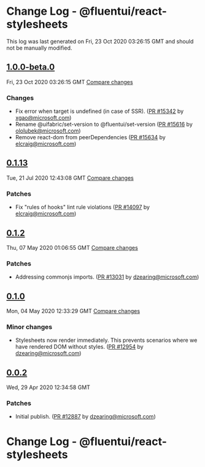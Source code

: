 # Change Log - @fluentui/react-stylesheets

This log was last generated on Fri, 23 Oct 2020 03:26:15 GMT and should not be manually modified.

<!-- Start content -->

## [1.0.0-beta.0](https://github.com/microsoft/fluentui/tree/@fluentui/react-stylesheets_v1.0.0-beta.0)

Fri, 23 Oct 2020 03:26:15 GMT 
[Compare changes](https://github.com/microsoft/fluentui/compare/@fluentui/react-stylesheets_v0.2.2..@fluentui/react-stylesheets_v1.0.0-beta.0)

### Changes

- Fix error when target is undefined (in case of SSR). ([PR #15342](https://github.com/microsoft/fluentui/pull/15342) by xgao@microsoft.com)
- Rename @uifabric/set-version to @fluentui/set-version ([PR #15616](https://github.com/microsoft/fluentui/pull/15616) by ololubek@microsoft.com)
- Remove react-dom from peerDependencies ([PR #15634](https://github.com/microsoft/fluentui/pull/15634) by elcraig@microsoft.com)

## [0.1.13](https://github.com/microsoft/fluentui/tree/@fluentui/react-stylesheets_v0.1.13)

Tue, 21 Jul 2020 12:43:08 GMT 
[Compare changes](https://github.com/microsoft/fluentui/compare/@fluentui/react-stylesheets_v0.1.11..@fluentui/react-stylesheets_v0.1.13)

### Patches

- Fix "rules of hooks" lint rule violations ([PR #14097](https://github.com/microsoft/fluentui/pull/14097) by elcraig@microsoft.com)

## [0.1.2](https://github.com/microsoft/fluentui/tree/@fluentui/react-stylesheets_v0.1.2)

Thu, 07 May 2020 01:06:55 GMT 
[Compare changes](https://github.com/microsoft/fluentui/compare/@fluentui/react-stylesheets_v0.1.0..@fluentui/react-stylesheets_v0.1.2)

### Patches

- Addressing commonjs imports. ([PR #13031](https://github.com/microsoft/fluentui/pull/13031) by dzearing@microsoft.com)

## [0.1.0](https://github.com/microsoft/fluentui/tree/@fluentui/react-stylesheets_v0.1.0)

Mon, 04 May 2020 12:33:29 GMT 
[Compare changes](https://github.com/microsoft/fluentui/compare/@fluentui/react-stylesheets_v0.0.2..@fluentui/react-stylesheets_v0.1.0)

### Minor changes

- Stylesheets now render immediately. This prevents scenarios where we have rendered DOM without styles. ([PR #12954](https://github.com/microsoft/fluentui/pull/12954) by dzearing@microsoft.com)

## [0.0.2](https://github.com/microsoft/fluentui/tree/@fluentui/react-stylesheets_v0.0.2)

Wed, 29 Apr 2020 12:34:58 GMT

### Patches

- Initial publish. ([PR #12887](https://github.com/microsoft/fluentui/pull/12887) by dzearing@microsoft.com)

# Change Log - @fluentui/react-stylesheets
